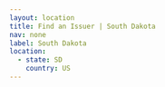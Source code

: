 ```yaml
---
layout: location
title: Find an Issuer | South Dakota
nav: none
label: South Dakota
location:
  - state: SD
    country: US
---
```

